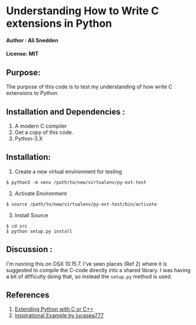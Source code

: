 # Understanding How to Write C extensions in Python
#### Author : Ali Snedden
#### License: MIT
## Purpose:
The purpose of this code is to test my understanding of how write C extensions to 
Python



## Installation and Dependencies :
1. A modern C compiler
2. Get a copy of this code.
3. Python-3.X


## Installation: 
1. Create a new virtual environment for testing
```
$ python3 -m venv /path/to/new/virtualenv/py-ext-test
```
2. Activate Environment 
```
$ source /path/to/new/virtualenv/py-ext-test/bin/activate
```
3. Install Source
```
$ cd src
$ python setup.py install
```

## Discussion : 
I'm running this on OSX 10.15.7. I've seen places (Ref 2) where it is suggested to
compile the C-code directly into a shared library. I was having a bit of difficulty
doing that, so instead the `setup.py` method is used.  


## References
1. [Extending Python with C or C++](https://docs.python.org/3/extending/extending.html)
2. [Inspirational Example by lucasea777](https://gist.github.com/lucasea777/8801440f6b622edd3553c8a7304bf94e)
